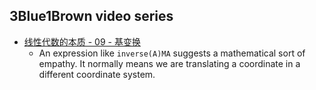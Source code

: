 
## 3Blue1Brown video series
* [线性代数的本质 - 09 - 基变换](https://www.bilibili.com/video/BV1Ls411b7r2/?spm_id_from=333.788.recommend_more_video.-1)
  * An expression like `inverse(A)MA` suggests a mathematical sort of empathy. It normally means we are translating a coordinate in a different coordinate system.
